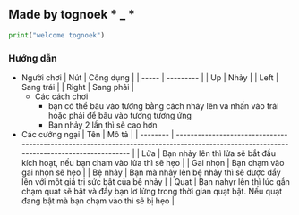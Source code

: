 ## Made by tognoek * _ *
```python
print("welcome tognoek")
```
### Hướng dẫn
- Người chơi
  | Nút   | Công dụng |
  | ----- | --------- |
  | Up    | Nhảy      |
  | Left  | Sang trái |
  | Right | Sang phải |
  - Các cách chơi 
    - bạn có thể bâu vào tường bằng cách nhảy lên và nhấn vào trái hoặc phải để bâu vào tương tương ứng
    - Bạn nhảy 2 lần thì sẽ cao hơn 
- Các cướng ngại
  | Tên      | Mô tả                                                                                                                                   |
  | -------- | --------------------------------------------------------------------------------------------------------------------------------------- |
  | Lửa      | Bạn nhảy lên thì lửa sẽ bắt đầu kích hoạt, nếu bạn cham vào lửa thì sẽ hẹo                                                              |
  | Gai nhọn | Bạn chạm vào gai nhọn sẽ hẹo                                                                                                            |
  | Bệ nhảy  | Bạn mà nhảy lên bệ nhảy thì sẽ được đẩy lên với một giá trị sức bật của bệ nhảy                                                         |
  | Quạt     | Bạn nahyr lên thì lúc gần chạm quạt sẽ bật và đẩy bạn lơ lửng trong thời gian quạt bật. Nếu quạt đang bật mà bạn chạm vào thì sẽ bị hẹo |
